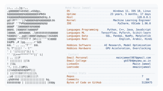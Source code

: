 <picture>
  <source srcset="https://raw.githubusercontent.com/mmazinjameel/mmazinjameel/main/dark_mode.svg?v=1745295127" media="(prefers-color-scheme: dark)">
  <img src="https://raw.githubusercontent.com/mmazinjameel/mmazinjameel/main/light_mode.svg?v=1745295127">
</picture>
